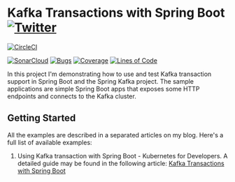 # Kafka Transactions with Spring Boot [![Twitter](https://img.shields.io/twitter/follow/piotr_minkowski.svg?style=social&logo=twitter&label=Follow%20Me)](https://twitter.com/piotr_minkowski)

[![CircleCI](https://circleci.com/gh/piomin/sample-spring-kafka-transactions.svg?style=svg)](https://circleci.com/gh/piomin/sample-spring-kafka-transactions)

[![SonarCloud](https://sonarcloud.io/images/project_badges/sonarcloud-black.svg)](https://sonarcloud.io/dashboard?id=piomin_sample-spring-kafka-transactions)
[![Bugs](https://sonarcloud.io/api/project_badges/measure?project=piomin_sample-spring-kafka-transactions&metric=bugs)](https://sonarcloud.io/dashboard?id=piomin_sample-spring-kafka-transactions)
[![Coverage](https://sonarcloud.io/api/project_badges/measure?project=piomin_sample-spring-kafka-transactions&metric=coverage)](https://sonarcloud.io/dashboard?id=piomin_sample-spring-kafka-transactions)
[![Lines of Code](https://sonarcloud.io/api/project_badges/measure?project=piomin_sample-spring-kafka-transactions&metric=ncloc)](https://sonarcloud.io/dashboard?id=piomin_sample-spring-kafka-transactions)

In this project I'm demonstrating how to use and test Kafka transaction support in Spring Boot and the Spring Kafka project. The sample applications are simple Spring Boot apps that exposes some HTTP endpoints and connects to the Kafka cluster.

## Getting Started
All the examples are described in a separated articles on my blog. Here's a full list of available examples:
1. Using Kafka transaction with Spring Boot - Kubernetes for Developers. A detailed guide may be found in the following article: [Kafka Transactions with Spring Boot](https://piotrminkowski.com/2022/10/29/kafka-transactions-with-spring-boot/)